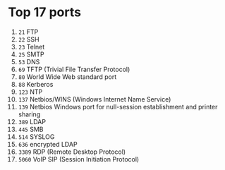 # Top 17 ports

1. `21` FTP
2. `22` SSH
3. `23` Telnet
4. `25` SMTP
5. `53`	DNS
6. `69`	TFTP (Trivial File Transfer Protocol)
7. `80`	World Wide Web standard port
8. `88`	Kerberos
9. `123` NTP
10. `137`	Netbios/WINS (Windows Internet Name Service)
11. `139`	Netbios Windows port for null-session establishment and printer sharing
12. `389`	LDAP
13. `445` SMB
14. `514` SYSLOG
15. `636` encrypted LDAP
16. `3389` RDP (Remote Desktop Protocol)
17. `5060` VoIP SIP (Session Initiation Protocol)
